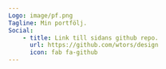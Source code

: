 ```yaml
---
Logo: image/pf.png
Tagline: Min portfölj.
Social:
    - title: Link till sidans github repo.
      url: https://github.com/wtors/design
      icon: fab fa-github
---
```

